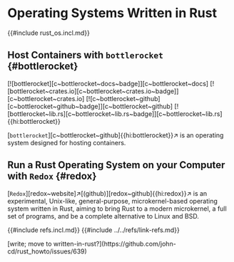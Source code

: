 # Operating Systems Written in Rust

{{#include rust_os.incl.md}}

## Host Containers with `bottlerocket` {#bottlerocket}

[![bottlerocket][c~bottlerocket~docs~badge]][c~bottlerocket~docs] [![bottlerocket~crates.io][c~bottlerocket~crates.io~badge]][c~bottlerocket~crates.io] [![c~bottlerocket~github][c~bottlerocket~github~badge]][c~bottlerocket~github] [![bottlerocket~lib.rs][c~bottlerocket~lib.rs~badge]][c~bottlerocket~lib.rs]{{hi:bottlerocket}}

[`bottlerocket`][c~bottlerocket~github]{{hi:bottlerocket}}↗ is an operating system designed for hosting containers.

## Run a Rust Operating System on your Computer with `Redox` {#redox}

[`Redox`][redox~website]↗[(github)][redox~github]{{hi:redox}}↗ is an experimental, Unix-like, general-purpose, microkernel-based operating system written in Rust, aiming to bring Rust to a modern microkernel, a full set of programs, and be a complete alternative to Linux and BSD.

{{#include refs.incl.md}}
{{#include ../../refs/link-refs.md}}

<div class="hidden">
[write; move to written-in-rust?](https://github.com/john-cd/rust_howto/issues/639)
</div>
